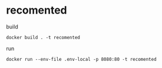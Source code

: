 # recomented

build
```
docker build . -t recomented
```

run
```
docker run --env-file .env-local -p 8080:80 -t recomented
```